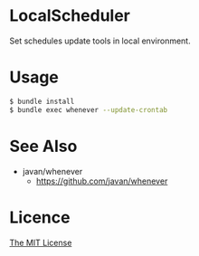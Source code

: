 # LocalScheduler
Set schedules update tools in local environment.

# Usage
```sh
$ bundle install
$ bundle exec whenever --update-crontab
```

# See Also
- javan/whenever
  - https://github.com/javan/whenever

# Licence
[The MIT License](https://github.com/ravelll/localscheduler/blob/master/LICENSE)
